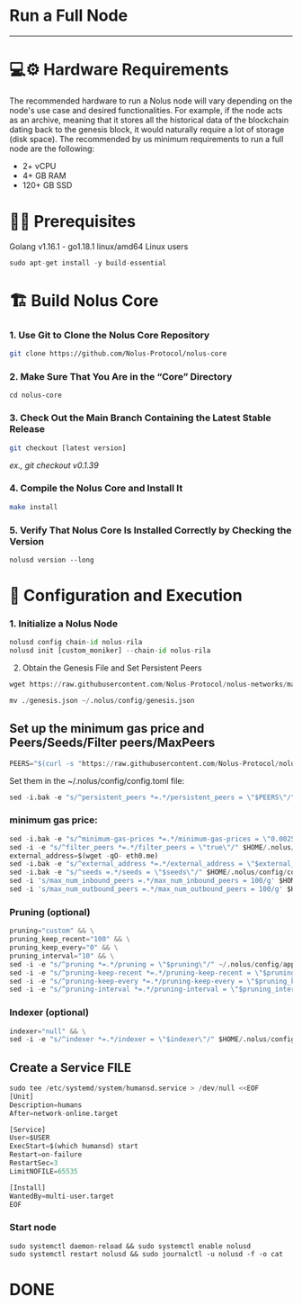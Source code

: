 # Run a Full Node

---

# 💻⚙ Hardware Requirements

The recommended hardware to run a Nolus node will vary depending on the node's use case and desired functionalities. For example, if the node acts as an archive, meaning that it stores all the historical data of the blockchain dating back to the genesis block, it would naturally require a lot of storage (disk space). The recommended by us minimum requirements to run a full node are the following:

- 2+ vCPU
- 4+ GB RAM
- 120+ GB SSD

# 👨‍🏭 **Prerequisites**

Golang v1.16.1 - go1.18.1 linux/amd64
Linux users
```python
sudo apt-get install -y build-essential
```

# 🏗 Build Nolus Core

### 1. Use Git to Clone the Nolus Core Repository

```bash
git clone https://github.com/Nolus-Protocol/nolus-core
```

### 2. Make Sure That You Are in the “Core” Directory
```
cd nolus-core
```

### 3. Check Out the Main Branch Containing the Latest Stable Release

```bash
git checkout [latest version]
```

*ex., git checkout v0.1.39*

### 4. Compile the Nolus Core and Install It

```bash
make install
```

### 5. Verify That Nolus Core Is Installed Correctly by Checking the Version
```
nolusd version --long
```

# 🔨 Configuration and Execution

### 1. Initialize a Nolus Node
```python
nolusd config chain-id nolus-rila
nolusd init [custom_moniker] --chain-id nolus-rila
```

2. Obtain the Genesis File and Set Persistent Peers
```python
wget https://raw.githubusercontent.com/Nolus-Protocol/nolus-networks/main/testnet/nolus-rila/genesis.json
```

```python
mv ./genesis.json ~/.nolus/config/genesis.json
```

## Set up the minimum gas price and Peers/Seeds/Filter peers/MaxPeers
```python
PEERS="$(curl -s "https://raw.githubusercontent.com/Nolus-Protocol/nolus-networks/main/testnet/nolus-rila/persistent_peers.txt")"
```
Set them in the ~/.nolus/config/config.toml file:
```python
sed -i.bak -e "s/^persistent_peers *=.*/persistent_peers = \"$PEERS\"/" ~/.nolus/config/config.toml
```

### minimum gas price:
```python
sed -i.bak -e "s/^minimum-gas-prices *=.*/minimum-gas-prices = \"0.0025unls\"/;" ~/.nolus/config/app.toml
sed -i -e "s/^filter_peers *=.*/filter_peers = \"true\"/" $HOME/.nolus/config/config.toml
external_address=$(wget -qO- eth0.me) 
sed -i.bak -e "s/^external_address *=.*/external_address = \"$external_address:26656\"/" $HOME/.nolus/config/config.toml
sed -i.bak -e "s/^seeds =.*/seeds = \"$seeds\"/" $HOME/.nolus/config/config.toml
sed -i 's/max_num_inbound_peers =.*/max_num_inbound_peers = 100/g' $HOME/.nolus/config/config.toml
sed -i 's/max_num_outbound_peers =.*/max_num_outbound_peers = 100/g' $HOME/.nolus/config/config.toml
```

### Pruning (optional)
```python
pruning="custom" && \
pruning_keep_recent="100" && \
pruning_keep_every="0" && \
pruning_interval="10" && \
sed -i -e "s/^pruning *=.*/pruning = \"$pruning\"/" ~/.nolus/config/app.toml && \
sed -i -e "s/^pruning-keep-recent *=.*/pruning-keep-recent = \"$pruning_keep_recent\"/" ~/.nolus/config/app.toml && \
sed -i -e "s/^pruning-keep-every *=.*/pruning-keep-every = \"$pruning_keep_every\"/" ~/.nolus/config/app.toml && \
sed -i -e "s/^pruning-interval *=.*/pruning-interval = \"$pruning_interval\"/" ~/.nolus/config/app.toml
```

### Indexer (optional)
```python
indexer="null" && \
sed -i -e "s/^indexer *=.*/indexer = \"$indexer\"/" $HOME/.nolus/config/config.toml
```

## Create a Service FILE
```python
sudo tee /etc/systemd/system/humansd.service > /dev/null <<EOF
[Unit]
Description=humans
After=network-online.target

[Service]
User=$USER
ExecStart=$(which humansd) start
Restart=on-failure
RestartSec=3
LimitNOFILE=65535

[Install]
WantedBy=multi-user.target
EOF
```

### Start node
```
sudo systemctl daemon-reload && sudo systemctl enable nolusd
sudo systemctl restart nolusd && sudo journalctl -u nolusd -f -o cat
```

# DONE
